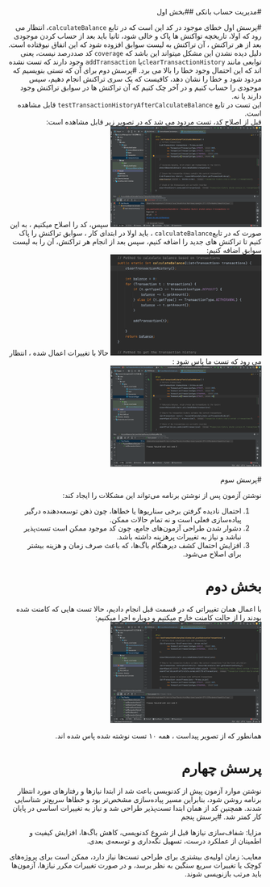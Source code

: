 <div dir="rtl" align="right">

#مدیریت حساب بانکی
##بخش اول

#پرسش اول
خطای موجود در کد این است که در تابع `calculateBalance`، 
انتظار می رود که اولا، تاریخچه تواکنش ها پاک و خالی شود، ثانیا باید بعد از حساب کردن موجودی بعد از هر تراکنش ، آن تراکنش به لیست سوابق افزوده شود که این اتفاق نیوفتاده است.  
دلیل دیده نشدن این مشکل میتواند این باشد که `coverage` کد صددرصد نیست، یعنی توابعی مانند `clearTransactionHistory`یا `addTransaction` وجود دارند که تست نشده اند که این احتمال وجود خطا را بالا می برد.
#پرسش دوم
برای آن که تستی بنویسیم که مردود شود و خطا را نشان دهد، کافیست که یک سری تراکنش انجام دهیم، سپس موجودی را حساب کنیم و در آخر چک کنیم که آن تراکنش ها در سوابق تراکنش وجود دارند یا نه.  
این تست در تابع `testTransactionHistoryAfterCalculateBalance` قابل مشاهده است.  
قبل از اصلاح کد، تست مردود می شد که در تصویر زیر قابل مشاهده است:  
<img src="ScreenShots/1.png" width="300" height="200">
سپس، کد را اصلاح میکنیم ، به این صورت که در تابع`calculateBalance` ، باید اولا در ابتدای کار ، سوابق تراکنش را پاک کنیم تا تراکنش های جدید را اضافه کنیم، سپس بعد از انجام هر تراکنش، آن را به لیست سوابق اضافه کنیم:  
<img src="ScreenShots/2.png" width="300" height="200">
حالا با تغییرات اعمال شده ، انتظار می رود که تست ما پاس شود :  
<img src="ScreenShots/3.png" width="300" height="200">

#پرسش سوم

نوشتن آزمون پس از نوشتن برنامه می‌تواند این مشکلات را ایجاد کند:

1. احتمال نادیده گرفتن برخی سناریوها یا خطاها، چون ذهن توسعه‌دهنده درگیر پیاده‌سازی فعلی است و نه تمام حالات ممکن.
2. دشوار شدن طراحی آزمون‌های جامع، چون کد موجود ممکن است تست‌پذیر نباشد و نیاز به تغییرات پرهزینه داشته باشد.
3. افزایش احتمال کشف دیرهنگام باگ‌ها، که باعث صرف زمان و هزینه بیشتر برای اصلاح می‌شود.


# بخش دوم

با اعمال همان تغییراتی که در قسمت قبل انجام دادیم، حالا تست هایی که کامنت شده بودند را از حالت کامنت خارج میکنیم و دوباره اجرا میکنیم:  
<img src="ScreenShots/4.png" width="300" height="200">

همانطور که از تصویر پیداست ، همه ۱۰ تست نوشته شده پاس شده اند.  

# پرسش چهارم
نوشتن موارد آزمون پیش از کدنویسی باعث شد از ابتدا نیازها و رفتارهای مورد انتظار برنامه روشن شود، بنابراین مسیر پیاده‌سازی مشخص‌تر بود و خطاها سریع‌تر شناسایی شدند. همچنین کد از همان ابتدا تست‌پذیر طراحی شد و نیاز به تغییرات اساسی در پایان کار کمتر شد.
#پرسش پنجم

مزایا: شفاف‌سازی نیازها قبل از شروع کدنویسی، کاهش باگ‌ها، افزایش کیفیت و اطمینان از عملکرد درست، تسهیل نگه‌داری و توسعه‌ی بعدی.

معایب: زمان اولیه‌ی بیشتری برای طراحی تست‌ها نیاز دارد، ممکن است برای پروژه‌های کوچک یا تغییرات سریع سنگین به نظر برسد، و در صورت تغییرات مکرر نیازها، آزمون‌ها باید مرتب بازنویسی شوند.
</div>